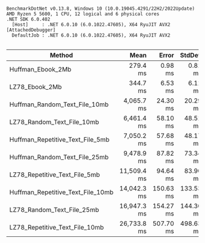```

BenchmarkDotNet v0.13.8, Windows 10 (10.0.19045.4291/22H2/2022Update)
AMD Ryzen 5 5600, 1 CPU, 12 logical and 6 physical cores
.NET SDK 6.0.402
  [Host]     : .NET 6.0.10 (6.0.1022.47605), X64 RyuJIT AVX2 [AttachedDebugger]
  DefaultJob : .NET 6.0.10 (6.0.1022.47605), X64 RyuJIT AVX2


```
| Method                            | Mean        | Error     | StdDev    | Rank | Gen0         | Gen1        | Gen2       | Allocated   |
|---------------------------------- |------------:|----------:|----------:|-----:|-------------:|------------:|-----------:|------------:|
| Huffman_Ebook_2Mb                 |    279.4 ms |   0.98 ms |   0.81 ms |    1 |   22500.0000 |   2500.0000 |   500.0000 |   365.12 MB |
| LZ78_Ebook_2Mb                    |    344.7 ms |   6.53 ms |   6.11 ms |    2 |   25000.0000 |   2000.0000 |  1000.0000 |   405.52 MB |
| Huffman_Random_Text_File_10mb     |  4,065.7 ms |  24.30 ms |  20.29 ms |    3 |  353000.0000 |  33000.0000 |  4000.0000 |  5607.61 MB |
| LZ78_Random_Text_File_10mb        |  6,461.4 ms |  58.10 ms |  48.51 ms |    4 |  389000.0000 |  53000.0000 |  8000.0000 |  6347.92 MB |
| Huffman_Repetitive_Text_File_5mb  |  7,050.2 ms |  57.68 ms |  48.17 ms |    5 |  629000.0000 |  44000.0000 |  5000.0000 | 10016.82 MB |
| Huffman_Random_Text_File_25mb     |  9,478.9 ms |  87.82 ms |  73.34 ms |    6 |  818000.0000 |  59000.0000 |  5000.0000 | 13045.26 MB |
| LZ78_Repetitive_Text_File_5mb     | 11,509.4 ms |  94.64 ms |  83.90 ms |    7 |  993000.0000 | 141000.0000 | 11000.0000 | 15769.17 MB |
| Huffman_Repetitive_Text_File_10mb | 14,042.3 ms | 150.63 ms | 133.53 ms |    8 | 1252000.0000 |  85000.0000 |  6000.0000 | 19990.61 MB |
| LZ78_Random_Text_File_25mb        | 16,947.3 ms | 154.27 ms | 144.30 ms |    9 |  912000.0000 |  98000.0000 | 10000.0000 | 15229.38 MB |
| LZ78_Repetitive_Text_File_10mb    | 26,733.8 ms | 507.70 ms | 498.63 ms |   10 | 2232000.0000 | 314000.0000 | 13000.0000 | 35551.22 MB |
